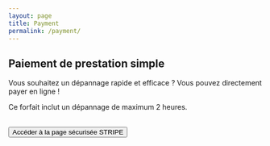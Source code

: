 ```yaml
---
layout: page
title: Payment
permalink: /payment/
---
```


<!-- Load Stripe.js on your website. -->
<script src="https://js.stripe.com/v3"></script>


<h2> Paiement de prestation simple </h2>
<p>Vous souhaitez un dépannage rapide et efficace ? Vous pouvez directement payer en ligne !</p>
<p> Ce forfait inclut un dépannage de maximum 2 heures. </p> 
    
<br>
<div class="payment_container" style="">
  <button id="checkout-button" role="link" class="payment_button">Accéder à la page sécurisée STRIPE</button>
</div>
  
<script>
  var stripe = Stripe('pk_live_BcHXkLMsDFQw4KmDh91WCoxo001yGFvJRI', {
    betas: ['checkout_beta_4']
  });

  var checkoutButton = document.getElementById('checkout-button');
  checkoutButton.addEventListener('click', function () {
    // When the customer clicks on the button, redirect
    // them to Checkout.
    stripe.redirectToCheckout({
      items: [{sku: 'sku_EqdL3iKw0w8wrz', quantity: 1}],

      // Note that it is not guaranteed your customers will be redirected to this
      // URL *100%* of the time, it's possible that they could e.g. close the
      // tab between form submission and the redirect.
      successUrl: 'https://www.lorem.ovh/success',
      cancelUrl: 'https://www.lorem.ovh/canceled',
    })
    .then(function (result) {
      if (result.error) {
        // If `redirectToCheckout` fails due to a browser or network
        // error, display the localized error message to your customer.
        var displayError = document.getElementById('error-message');
        displayError.textContent = result.error.message;
      }
    });
  });
</script>

